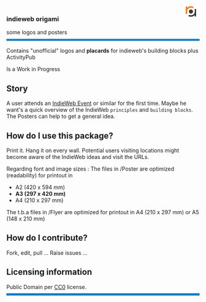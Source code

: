 
<img src="https://raw.githubusercontent.com/redaktor/style/master/assets/readme/logo.png" width="36" height="auto" align="right">

### indieweb origami
some logos and posters<br>
[![-](https://raw.githubusercontent.com/redaktor/style/master/assets/readme/lineBlue.png)](#)<br>

Contains "unofficial" logos and **placards** for indieweb's building blocks plus ActivityPub

Is a Work in Progress

## Story

A user attends an [IndieWeb Event](http://indieweb.org/events/) or similar for the first time. 
Maybe he want's a quick overview of the IndieWeb `principles` and `building blocks`. 
The Posters can help to get a general idea.

## How do I use this package?

Print it. Hang it on every wall.
Potential users visiting locations might become aware of the IndieWeb ideas and visit the URLs.

Regarding font and image sizes :
The files in /Poster are optimized (readability) for printout in
- A2 (420 x 594 mm)
- **A3 (297 x 420 mm)**
- A4 (210 x 297 mm)

The t.b.a files in /Flyer are optimized for printout in A4 (210 x 297 mm) or A5 (148 x 210 mm)


## How do I contribute?

Fork, edit, pull ...
Raise issues ...


## Licensing information

Public Domain per [CC0](https://creativecommons.org/publicdomain/zero/1.0/) license.
[![-](https://raw.githubusercontent.com/redaktor/style/master/assets/readme/lineBlue.png)](#)
